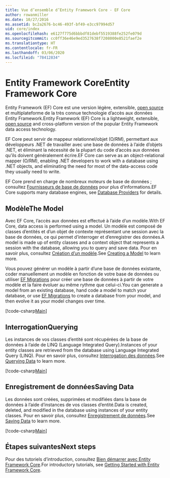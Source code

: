 ```yaml
---
title: Vue d’ensemble d’Entity Framework Core - EF Core
author: rowanmiller
ms.date: 10/27/2016
ms.assetid: bc2a2676-bc46-493f-bf49-e3cc97994d57
uid: core/index
ms.openlocfilehash: e6127f775d6bbbdf81debf5519388fe252fe079d
ms.sourcegitcommit: cc0ff36e46e9ed3527638f7208000e8521faef2e
ms.translationtype: HT
ms.contentlocale: fr-FR
ms.lasthandoff: 03/06/2020
ms.locfileid: "78412834"
---
```

# <a name="entity-framework-core"></a><span data-ttu-id="a8935-102">Entity Framework Core</span><span class="sxs-lookup"><span data-stu-id="a8935-102">Entity Framework Core</span></span>

<span data-ttu-id="a8935-103">Entity Framework (EF) Core est une version légère, extensible, [open source](https://github.com/aspnet/EntityFrameworkCore) et multiplateforme de la très connue technologie d’accès aux données Entity Framework.</span><span class="sxs-lookup"><span data-stu-id="a8935-103">Entity Framework (EF) Core is a lightweight, extensible, [open source](https://github.com/aspnet/EntityFrameworkCore) and cross-platform version of the popular Entity Framework data access technology.</span></span>

<span data-ttu-id="a8935-104">EF Core peut servir de mappeur relationnel/objet (O/RM), permettant aux développeurs .NET de travailler avec une base de données à l’aide d’objets .NET, et éliminant la nécessité de la plupart du code d’accès aux données qu’ils doivent généralement écrire.</span><span class="sxs-lookup"><span data-stu-id="a8935-104">EF Core can serve as an object-relational mapper (O/RM), enabling .NET developers to work with a database using .NET objects, and eliminating the need for most of the data-access code they usually need to write.</span></span>

<span data-ttu-id="a8935-105">EF Core prend en charge de nombreux moteurs de base de données ; consultez [Fournisseurs de base de données](providers/index.md) pour plus d’informations.</span><span class="sxs-lookup"><span data-stu-id="a8935-105">EF Core supports many database engines, see [Database Providers](providers/index.md) for details.</span></span>

## <a name="the-model"></a><span data-ttu-id="a8935-106">Modèle</span><span class="sxs-lookup"><span data-stu-id="a8935-106">The Model</span></span>

<span data-ttu-id="a8935-107">Avec EF Core, l’accès aux données est effectué à l’aide d’un modèle.</span><span class="sxs-lookup"><span data-stu-id="a8935-107">With EF Core, data access is performed using a model.</span></span> <span data-ttu-id="a8935-108">Un modèle est composé de classes d’entités et d’un objet de contexte représentant une session avec la base de données, ce qui permet d’interroger et d’enregistrer des données.</span><span class="sxs-lookup"><span data-stu-id="a8935-108">A model is made up of entity classes and a context object that represents a session with the database, allowing you to query and save data.</span></span> <span data-ttu-id="a8935-109">Pour en savoir plus, consultez [Création d’un modèle](modeling/index.md).</span><span class="sxs-lookup"><span data-stu-id="a8935-109">See [Creating a Model](modeling/index.md) to learn more.</span></span>

<span data-ttu-id="a8935-110">Vous pouvez générer un modèle à partir d’une base de données existante, coder manuellement un modèle en fonction de votre base de données ou utiliser [EF Migrations](managing-schemas/migrations/index.md) pour créer une base de données à partir de votre modèle et la faire évoluer au même rythme que celui-ci.</span><span class="sxs-lookup"><span data-stu-id="a8935-110">You can generate a model from an existing database, hand code a model to match your database, or use [EF Migrations](managing-schemas/migrations/index.md) to create a database from your model, and then evolve it as your model changes over time.</span></span>

[!code-csharp[Main](../../samples/core/Intro/Model.cs)]

## <a name="querying"></a><span data-ttu-id="a8935-111">Interrogation</span><span class="sxs-lookup"><span data-stu-id="a8935-111">Querying</span></span>

<span data-ttu-id="a8935-112">Les instances de vos classes d’entité sont récupérées de la base de données à l’aide de LINQ (Language Integrated Query).</span><span class="sxs-lookup"><span data-stu-id="a8935-112">Instances of your entity classes are retrieved from the database using Language Integrated Query (LINQ).</span></span> <span data-ttu-id="a8935-113">Pour en savoir plus, consultez [Interrogation des données](querying/index.md).</span><span class="sxs-lookup"><span data-stu-id="a8935-113">See [Querying Data](querying/index.md) to learn more.</span></span>

[!code-csharp[Main](../../samples/core/Intro/Program.cs#Querying)]

## <a name="saving-data"></a><span data-ttu-id="a8935-114">Enregistrement de données</span><span class="sxs-lookup"><span data-stu-id="a8935-114">Saving Data</span></span>

<span data-ttu-id="a8935-115">Les données sont créées, supprimées et modifiées dans la base de données à l’aide d’instances de vos classes d’entité.</span><span class="sxs-lookup"><span data-stu-id="a8935-115">Data is created, deleted, and modified in the database using instances of your entity classes.</span></span> <span data-ttu-id="a8935-116">Pour en savoir plus, consultez [Enregistrement de données](saving/index.md).</span><span class="sxs-lookup"><span data-stu-id="a8935-116">See [Saving Data](saving/index.md) to learn more.</span></span>

[!code-csharp[Main](../../samples/core/Intro/Program.cs#SavingData)]

## <a name="next-steps"></a><span data-ttu-id="a8935-117">Étapes suivantes</span><span class="sxs-lookup"><span data-stu-id="a8935-117">Next steps</span></span>

<span data-ttu-id="a8935-118">Pour des tutoriels d’introduction, consultez [Bien démarrer avec Entity Framework Core](get-started/index.md).</span><span class="sxs-lookup"><span data-stu-id="a8935-118">For introductory tutorials, see [Getting Started with Entity Framework Core](get-started/index.md).</span></span>
